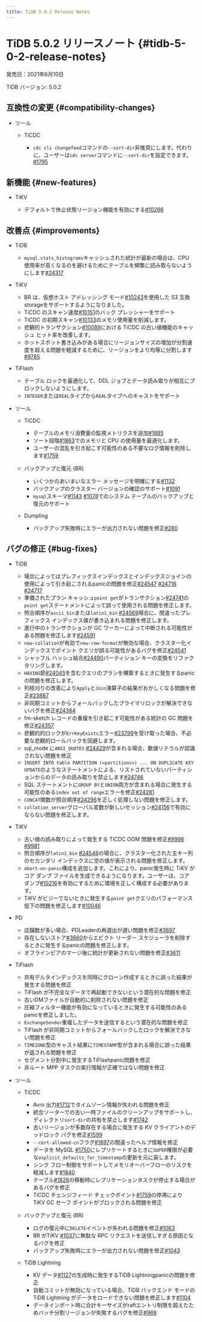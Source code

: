 ```yaml
---
title: TiDB 5.0.2 Release Notes
---
```


# TiDB 5.0.2 リリースノート {#tidb-5-0-2-release-notes}

発売日：2021年6月10日

TiDB バージョン: 5.0.2

## 互換性の変更 {#compatibility-changes}

-   ツール

    -   TiCDC

        -   `cdc cli changefeed`コマンドの`--sort-dir`非推奨にします。代わりに、ユーザーは`cdc server`コマンドに`--sort-dir`を設定できます。 [#1795](https://github.com/pingcap/tiflow/pull/1795)

## 新機能 {#new-features}

-   TiKV

    -   デフォルトで休止状態リージョン機能を有効にする[#10266](https://github.com/tikv/tikv/pull/10266)

## 改善点 {#improvements}

-   TiDB

    -   `mysql.stats_histograms`キャッシュされた統計が最新の場合は、CPU 使用率が高くなるのを避けるためにテーブルを頻繁に読み取らないようにします[#24317](https://github.com/pingcap/tidb/pull/24317)

-   TiKV

    -   BR は、仮想ホスト アドレッシング モード[#10243](https://github.com/tikv/tikv/pull/10243)を使用した S3 互換storageをサポートするようになりました。
    -   TiCDC のスキャン速度[#10151](https://github.com/tikv/tikv/pull/10151)のバック プレッシャーをサポート
    -   TiCDC の初期スキャン[#10133](https://github.com/tikv/tikv/pull/10133)のメモリ使用量を削減します。
    -   悲観的トランザクション[#10089](https://github.com/tikv/tikv/pull/10089)における TiCDC の古い値機能のキャッシュ ヒット率を改善します。
    -   ホットスポット書き込みがある場合にリージョンサイズの増加が分割速度を超える問題を軽減するために、リージョンをより均等に分割します[#9785](https://github.com/tikv/tikv/issues/9785)

-   TiFlash

    -   テーブル ロックを最適化して、DDL ジョブとデータ読み取りが相互にブロックしないようにします。
    -   `INTEGER`または`REAL`タイプから`REAL`タイプへのキャストをサポート

-   ツール

    -   TiCDC

        -   テーブルのメモリ消費量の監視メトリクスを追加[#1885](https://github.com/pingcap/tiflow/pull/1885)
        -   ソート段階[#1863](https://github.com/pingcap/tiflow/pull/1863)でのメモリと CPU の使用量を最適化します。
        -   ユーザーの混乱を引き起こす可能性のある不要なログ情報を削除します[#1759](https://github.com/pingcap/tiflow/pull/1759)

    -   バックアップと復元 (BR)

        -   いくつかのあいまいなエラー メッセージを明確にする[#1132](https://github.com/pingcap/br/pull/1132)
        -   バックアップのクラスター バージョンの確認のサポート[#1091](https://github.com/pingcap/br/pull/1091)
        -   `mysql`スキーマ[#1143](https://github.com/pingcap/br/pull/1143) [#1078](https://github.com/pingcap/br/pull/1078)でのシステム テーブルのバックアップと復元のサポート

    -   Dumpling

        -   バックアップ失敗時にエラーが出力されない問題を修正[#280](https://github.com/pingcap/dumpling/pull/280)

## バグの修正 {#bug-fixes}

-   TiDB

    -   場合によってはプレフィックスインデックスとインデックスジョインの使用によって引き起こされるpanicの問題を修正[#24547](https://github.com/pingcap/tidb/issues/24547) [#24716](https://github.com/pingcap/tidb/issues/24716) [#24717](https://github.com/pingcap/tidb/issues/24717)
    -   準備されたプラン キャッシュ`point get`がトランザクション[#24741](https://github.com/pingcap/tidb/issues/24741)の`point get`ステートメントによって誤って使用される問題を修正します。
    -   照合順序が`ascii_bin`または`latin1_bin` [#24569](https://github.com/pingcap/tidb/issues/24569)場合に、間違ったプレフィックス インデックス値が書き込まれる問題を修正します。
    -   進行中のトランザクションが GC ワーカーによって中断される可能性がある問題を修正します[#24591](https://github.com/pingcap/tidb/issues/24591)
    -   `new-collation`が有効で`new-row-format`が無効な場合、クラスター化インデックスでポイント クエリが誤る可能性があるバグを修正[#24541](https://github.com/pingcap/tidb/issues/24541)
    -   シャッフル ハッシュ結合[#24490](https://github.com/pingcap/tidb/pull/24490)パーティション キーの変換をリファクタリングします。
    -   `HAVING`節[#24045](https://github.com/pingcap/tidb/issues/24045)を含むクエリのプランを構築するときに発生するpanicの問題を修正します。
    -   列枝刈りの改善により`Apply`と`Join`演算子の結果がおかしくなる問題を修正[#23887](https://github.com/pingcap/tidb/issues/23887)
    -   非同期コミットからフォールバックしたプライマリロックが解決できないバグを修正[#24384](https://github.com/pingcap/tidb/issues/24384)
    -   fm-sketch レコードの重複を引き起こす可能性がある統計の GC 問題を修正[#24357](https://github.com/pingcap/tidb/pull/24357)
    -   悲観的的ロックが`ErrKeyExists`エラー[#23799](https://github.com/pingcap/tidb/issues/23799)を受け取った場合、不必要な悲観的ロールバックを回避します。
    -   sql_mode に`ANSI_QUOTES` [#24429](https://github.com/pingcap/tidb/issues/24429)が含まれる場合、数値リテラルが認識されない問題を修正
    -   `INSERT INTO table PARTITION (<partitions>) ... ON DUPLICATE KEY UPDATE`のようなステートメントによる、リストされていないパーティションからのデータの読み取りを禁止します[#24746](https://github.com/pingcap/tidb/issues/24746)
    -   SQL ステートメントに`GROUP BY`と`UNION`両方が含まれる場合に発生する可能性のある`index out of range`エラーを修正[#24281](https://github.com/pingcap/tidb/issues/24281)
    -   `CONCAT`関数が照合順序[#24296](https://github.com/pingcap/tidb/issues/24296)を正しく処理しない問題を修正します。
    -   `collation_server`グローバル変数が新しいセッション[#24156](https://github.com/pingcap/tidb/pull/24156)で有効にならない問題を修正します。

-   TiKV

    -   古い値の読み取りによって発生する TiCDC OOM 問題を修正[#9996](https://github.com/tikv/tikv/issues/9996) [#9981](https://github.com/tikv/tikv/issues/9981)
    -   照合順序が`latin1_bin` [#24548](https://github.com/pingcap/tidb/issues/24548)の場合に、クラスター化された主キー列のセカンダリ インデックスに空の値が表示される問題を修正します。
    -   `abort-on-panic`構成を追加します。これにより、panic発生時に TiKV がコア ダンプ ファイルを生成できるようになります。ユーザーは、コア ダンプ[#10216](https://github.com/tikv/tikv/pull/10216)を有効にするために環境を正しく構成する必要があります。
    -   TiKV がビジーでないときに発生する`point get`クエリのパフォーマンス低下の問題を修正します[#10046](https://github.com/tikv/tikv/issues/10046)

-   PD

    -   店舗数が多い場合、PDLeaderの再選出が遅い問題を修正[#3697](https://github.com/tikv/pd/issues/3697)
    -   存在しないストア[#3660](https://github.com/tikv/pd/issues/3660)からエビクト リーダー スケジューラを削除するときに発生するpanicの問題を修正します。
    -   オフラインピアのマージ後に統計が更新されない問題を修正[#3611](https://github.com/tikv/pd/issues/3611)

-   TiFlash

    -   共有デルタインデックスを同時にクローン作成するときに誤った結果が発生する問題を修正
    -   TiFlash が不完全なデータで再起動できないという潜在的な問題を修正
    -   古いDMファイルが自動的に削除されない問題を修正
    -   圧縮フィルター機能が有効になっているときに発生する可能性のあるpanicを修正しました。
    -   `ExchangeSender`重複したデータを送信するという潜在的な問題を修正
    -   TiFlash が非同期コミットからフォールバックしたロックを解決できない問題を修正
    -   `TIMEZONE`型のキャスト結果に`TIMESTAMP`型が含まれる場合に誤った結果が返される問題を修正
    -   セグメント分割中に発生するTiFlashpanic問題を修正
    -   非ルート MPP タスクの実行情報が正確ではない問題を修正

-   ツール

    -   TiCDC

        -   Avro 出力[#1712](https://github.com/pingcap/tiflow/pull/1712)でタイムゾーン情報が失われる問題を修正
        -   統合ソーターでの古い一時ファイルのクリーンアップをサポートし、ディレクトリ`sort-dir`の共有を禁止します[#1742](https://github.com/pingcap/tiflow/pull/1742)
        -   古いリージョンが多数存在する場合に発生する KV クライアントのデッドロック バグを修正[#1599](https://github.com/pingcap/tiflow/issues/1599)
        -   `--cert-allowed-cn`フラグ[#1697](https://github.com/pingcap/tiflow/pull/1697)の間違ったヘルプ情報を修正
        -   データを MySQL [#1750](https://github.com/pingcap/tiflow/pull/1750)にレプリケートするときに`SUPER`権限が必要な`explicit_defaults_for_timestamp`の更新を元に戻します。
        -   シンク フロー制御をサポートしてメモリオーバーフローのリスクを軽減します[#1840](https://github.com/pingcap/tiflow/pull/1840)
        -   テーブル[#1828](https://github.com/pingcap/tiflow/pull/1828)の移動時にレプリケーションタスクが停止する場合があるバグを修正
        -   TiCDC チェンジフィード チェックポイント[#1759](https://github.com/pingcap/tiflow/pull/1759)の停滞により TiKV GC セーフ ポイントがブロックされる問題を修正

    -   バックアップと復元 (BR)

        -   ログの復元中に`DELETE`イベントが失われる問題を修正[#1063](https://github.com/pingcap/br/issues/1063)
        -   BR がTiKV [#1037](https://github.com/pingcap/br/pull/1037)に無駄な RPC リクエストを送信しすぎる原因となるバグを修正
        -   バックアップ失敗時にエラーが出力されない問題を修正[#1043](https://github.com/pingcap/br/pull/1043)

    -   TiDB Lightning

        -   KV データ[#1127](https://github.com/pingcap/br/pull/1127)の生成時に発生するTiDB Lightningpanicの問題を修正
        -   自動コミットが無効になっている場合、TiDB バックエンド モードのTiDB Lightning がデータをロードできない問題を修正します[#1104](https://github.com/pingcap/br/issues/1104)
        -   データインポート時に合計キーサイズがraftエントリ制限を超えたためバッチ分割リージョンが失敗するバグを修正[#969](https://github.com/pingcap/br/issues/969)
